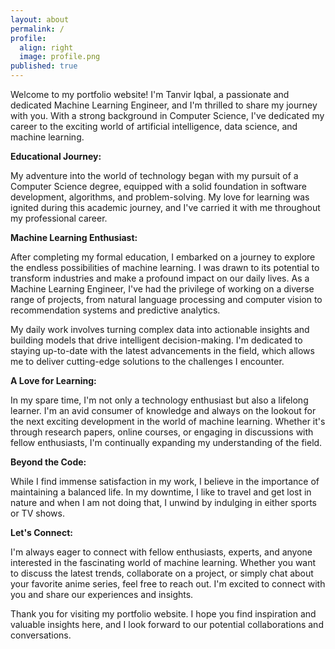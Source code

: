 ```yaml
---
layout: about
permalink: /
profile:
  align: right
  image: profile.png
published: true
---
```

<!-- Hello, This is Tanvir.  -->

<!-- **Tanvir, ML Engineer and Enthusiast** -->

Welcome to my portfolio website! I'm Tanvir Iqbal, a passionate and dedicated Machine Learning Engineer, and I'm thrilled to share my journey with you. With a strong background in Computer Science, I've dedicated my career to the exciting world of artificial intelligence, data science, and machine learning.

**Educational Journey:**

My adventure into the world of technology began with my pursuit of a Computer Science degree, equipped with a solid foundation in software development, algorithms, and problem-solving. My love for learning was ignited during this academic journey, and I've carried it with me throughout my professional career.

**Machine Learning Enthusiast:**

After completing my formal education, I embarked on a journey to explore the endless possibilities of machine learning. I was drawn to its potential to transform industries and make a profound impact on our daily lives. As a Machine Learning Engineer, I've had the privilege of working on a diverse range of projects, from natural language processing and computer vision to recommendation systems and predictive analytics.

My daily work involves turning complex data into actionable insights and building models that drive intelligent decision-making. I'm dedicated to staying up-to-date with the latest advancements in the field, which allows me to deliver cutting-edge solutions to the challenges I encounter.

**A Love for Learning:**

In my spare time, I'm not only a technology enthusiast but also a lifelong learner. I'm an avid consumer of knowledge and always on the lookout for the next exciting development in the world of machine learning. Whether it's through research papers, online courses, or engaging in discussions with fellow enthusiasts, I'm continually expanding my understanding of the field.

**Beyond the Code:**

While I find immense satisfaction in my work, I believe in the importance of maintaining a balanced life. In my downtime, I like to travel and get lost in nature and when I am not doing that, I unwind by indulging in either sports or TV shows.

**Let's Connect:**

I'm always eager to connect with fellow enthusiasts, experts, and anyone interested in the fascinating world of machine learning. Whether you want to discuss the latest trends, collaborate on a project, or simply chat about your favorite anime series, feel free to reach out. I'm excited to connect with you and share our experiences and insights.

Thank you for visiting my portfolio website. I hope you find inspiration and valuable insights here, and I look forward to our potential collaborations and conversations.